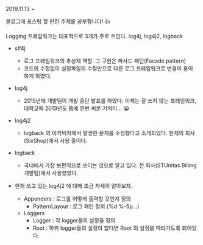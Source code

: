 2019.11.13 ~ 

블로그에 포스팅 할 만한 주제를 공부합니다! :+1:

Logging 프레임워크는 대표적으로 3개가 주로 쓰인다. 
log4j, log4j2, logback

* slf4j
    * 로그 프레임워크의 추상체 역할. 그 구현은 파사드 패턴(Facade pattern)
    * 코드의 수정없이 설정파일의 수정만으로 다른 로그 프레임워크로 변경이 용이하게 하였다.

* log4j 
    * 2015년에 개발팀이 개발 중단 발표를 하였다. 이제는 잘 쓰지 않는 프레임워크, 대학교때 2013년도 쯤에 한번 써본 기억이... :sob:
    
* log4j2
    * logback 의 아키텍처에서 발생한 문제를 수정했다고 소개되었다. 현재의 회사(SixShop)에서 사용 중이다.
    
* logback
    * 국내에서 가장 보편적으로 쓰이는 것으로 알고 있다. 전 회사(STUnitas Billing 개발팀)에서 사용했었다.
    

* 현재 쓰고 있는 log4j2 에 대해 조금 자세히 알아보자.
    * Appenders : 로그를 어떻게 출력할 것인지 정의
        * PatternLayout : 로그 패턴 정의 (%d %-5p...)
    * Loggers
        * Logger : 각 logger들의 설정을 정의
        * Root : 하위 logger들의 설정이 없다면 Root 의 설정을 따라가도록 되어있다.